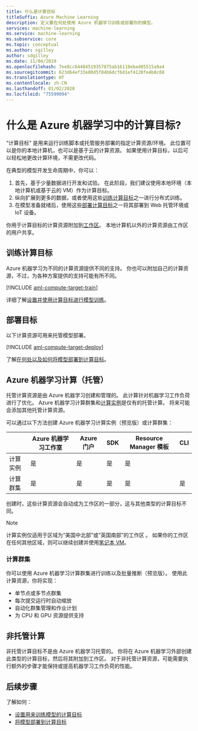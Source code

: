 ```yaml
---
title: 什么是计算目标
titleSuffix: Azure Machine Learning
description: 定义要在何处使用 Azure 机器学习训练或部署你的模型。
services: machine-learning
ms.service: machine-learning
ms.subservice: core
ms.topic: conceptual
ms.author: sgilley
author: sdgilley
ms.date: 11/04/2019
ms.openlocfilehash: 7ee8cc64484519357875ab16119eba405515a9a4
ms.sourcegitcommit: 623d64ef33e80d5f84b6dcf6d1ef4120fe4b8c08
ms.translationtype: HT
ms.contentlocale: zh-CN
ms.lasthandoff: 01/02/2020
ms.locfileid: "75599094"
---
```

#  <a name="what-are-compute-targets-in-azure-machine-learning"></a>什么是 Azure 机器学习中的计算目标? 

“计算目标”  是用来运行训练脚本或托管服务部署的指定计算资源/环境。 此位置可以是你的本地计算机，也可以是基于云的计算资源。 如果使用计算目标，以后可以轻松地更改计算环境，不需更改代码。  

在典型的模型开发生命周期中，你可以：
1. 首先，基于少量数据进行开发和试验。 在此阶段，我们建议使用本地环境（本地计算机或基于云的 VM）作为计算目标。 
2. 纵向扩展到更多的数据，或者使用这些[训练计算目标](#train)之一进行分布式训练。  
3. 在模型准备就绪后，使用这些[部署计算目标](#deploy)之一将其部署到 Web 托管环境或 IoT 设备。

你用于计算目标的计算资源附加到[工作区](concept-workspace.md)。 本地计算机以外的计算资源由工作区的用户共享。

## <a name="train"></a> 训练计算目标

Azure 机器学习为不同的计算资源提供不同的支持。  你也可以附加自己的计算资源，不过，为各种方案提供的支持可能有所不同。

[!INCLUDE [aml-compute-target-train](../../includes/aml-compute-target-train.md)]

详细了解[设置并使用计算目标进行模型训练](how-to-set-up-training-targets.md)。

## <a name="deploy"></a>部署目标

以下计算资源可用来托管模型部署。

[!INCLUDE [aml-compute-target-deploy](../../includes/aml-compute-target-deploy.md)]

了解[在何处以及如何将模型部署到计算目标](how-to-deploy-and-where.md)。

<a name="amlcompute"></a>
## <a name="azure-machine-learning-compute-managed"></a>Azure 机器学习计算（托管）

托管计算资源是由 Azure 机器学习创建和管理的。 此计算针对机器学习工作负荷进行了优化。 Azure 机器学习计算群集和[计算实例](concept-compute-instance.md)是仅有的托管计算。 将来可能会添加其他托管计算资源。

可以通过以下方法创建 Azure 机器学习计算实例（预览版）或计算群集：

| | Azure 机器学习工作室 | Azure 门户 | SDK | Resource Manager 模板 | CLI |
|---| ----- | ----- | ----- | ----- | ----- |
| 计算实例 | 是 | 是 | 是 | 是 |  |
| 计算群集 | 是 | 是 | 是 | 是 | 是 |

创建时，这些计算资源会自动成为工作区的一部分，这与其他类型的计算目标不同。

> [!NOTE]
> 计算实例仅适用于区域为“美国中北部”或“英国南部”的工作区   。
>如果你的工作区在任何其他区域，则可以继续创建并使用[笔记本 VM](concept-compute-instance.md#notebookvm)。 

### <a name="compute-clusters"></a>计算群集

你可以使用 Azure 机器学习计算群集进行训练以及批量推断（预览版）。  使用此计算资源，你将实现：

* 单节点或多节点群集
* 每次提交运行时自动缩放 
* 自动化群集管理和作业计划 
* 为 CPU 和 GPU 资源提供支持



## <a name="unmanaged-compute"></a>非托管计算

非托管计算目标不是由 Azure 机器学习托管的。  你将在 Azure 机器学习外部创建此类型的计算目标，然后将其附加到工作区。 对于非托管计算资源，可能需要执行额外的步骤才能保持或提高机器学习工作负荷的性能。

## <a name="next-steps"></a>后续步骤

了解如何：
* [设置用来训练模型的计算目标](how-to-set-up-training-targets.md)
* [将模型部署到计算目标](how-to-deploy-and-where.md)